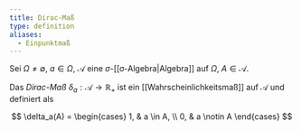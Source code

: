 ```yaml
---
title: Dirac-Maß
type: definition
aliases:
  - Einpunktmaß
---
```


Sei $\Omega \ne \emptyset$, $a \in \Omega$, $\mathcal{A}$ eine $\sigma$-[[σ-Algebra|Algebra]] auf $\Omega$, $A \in \mathcal{A}$.

Das *Dirac-Maß* $\delta_a : \mathcal{A} \to \mathbb{R}_+$ ist ein [[Wahrscheinlichkeitsmaß]] auf $\mathcal{A}$ und definiert als

$$
	\delta_a(A) = \begin{cases}
		1, & a \in A, \\
		0, & a \notin A
	\end{cases}
$$